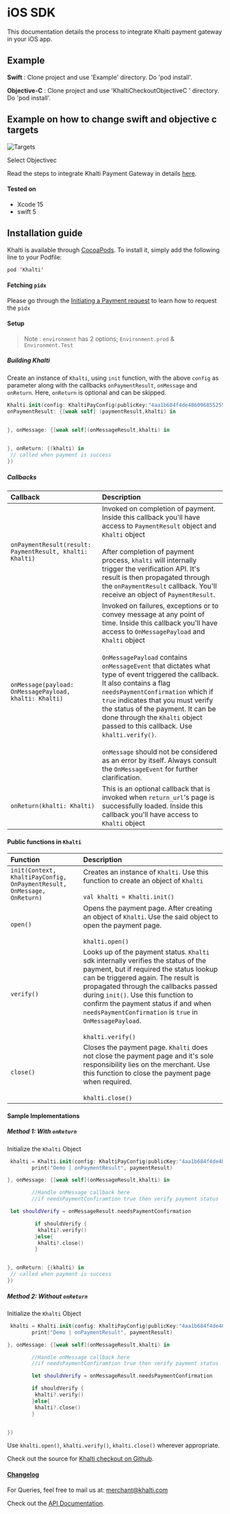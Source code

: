 # iOS SDK

[//]: # ([![IDE]&#40;https://img.shields.io/badge/Xcode-8%209%2010Beta-blue.svg&#41;]&#40;https://developer.apple.com/xcode/&#41;)

[//]: # ([![Language]&#40;https://img.shields.io/badge/swift-3,%204-orange.svg&#41;]&#40;https://swift.org&#41;)

[//]: # ([![Version]&#40;https://img.shields.io/cocoapods/v/Khalti.svg?style=flat&#41;]&#40;http://cocoapods.org/pods/Khalti&#41;)

[//]: # ([![License]&#40;https://img.shields.io/cocoapods/l/Khalti.svg?style=flat&#41;]&#40;http://cocoapods.org/pods/Khalti&#41;)

[//]: # ([![Platform]&#40;https://img.shields.io/cocoapods/p/Khalti.svg?style=flat&#41;]&#40;http://cocoapods.org/pods/Khalti&#41;)


This documentation details the process to integrate Khalti payment gateway
in your iOS app.


## Example

**Swift** : Clone project and use 'Example' directory. Do 'pod install'.

**Objective-C** :  Clone project and use 'KhaltiCheckoutObjectiveC ' directory. Do 'pod install'.


## Example on how to change swift and objective c targets
![Targets](https://raw.githubusercontent.com/khalti/checkout-sdk-ios/master/Example/ScreenShots/targets.png)

Select Objectivec

Read the steps to integrate Khalti Payment Gateway in details [here](https://docs.khalti.com/getting-started/).


#### Tested on

- Xcode 15
- swift 5

## Installation guide

Khalti is available through [CocoaPods](http://cocoapods.org). To install
it, simply add the following line to your Podfile:

```swift
pod 'Khalti'
```

#### Fetching `pidx`

Please go through the <a target="_blank" href="https://docs.khalti.com/khalti-epayment/#initiating-a-payment-request">Initiating a Payment request</a> to learn how to request the `pidx`
#### Setup

> Note : `environment` has 2 options; `Environment.prod` & `Environment.Test`

##### Building Khalti

Create an instance of `Khalti`, using `init` function, with the above `config` as parameter along with the callbacks `onPaymentResult`, `onMessage` and `onReturn`. Here, `onReturn` is optional and can be skipped.

```swift
Khalti.init(config: KhaltiPayConfig(publicKey:"4aa1b684f4de4860968552558fc8487d", pIdx:"8mBsbuzGYDWveAZkMn4Q2F",environment:Environment.TEST), 
onPaymentResult: {[weak self] (paymentResult,khalti) in
        

}, onMessage: {[weak self](onMessageResult,khalti) in


}, onReturn: {(khalti) in
 // called when payment is success
})
```

##### Callbacks

| Callback                                                 | Description                                                                                                                                                                                                                                                                                                                                                                                                                                                                                                                                                                                                                          |
| :------------------------------------------------------- | :----------------------------------------------------------------------------------------------------------------------------------------------------------------------------------------------------------------------------------------------------------------------------------------------------------------------------------------------------------------------------------------------------------------------------------------------------------------------------------------------------------------------------------------------------------------------------------------------------------------------------------- |
| `onPaymentResult(result: PaymentResult, khalti: Khalti)` | Invoked on completion of payment. Inside this callback you'll have access to `PaymentResult` object and `Khalti` object<br><br>After completion of payment process, `khalti` will internally trigger the verification API. It's result is then propagated through the `onPaymentResult` callback. You'll receive an object of `PaymentResult`.<br>                                                                                                                                                                                                                                                                                   |
| `onMessage(payload: OnMessagePayload, khalti: Khalti)`   | Invoked on failures, exceptions or to convey message at any point of time. Inside this callback you'll have access to `OnMessagePayload` and `Khalti` object<br><br>`OnMessagePayload` contains `onMessageEvent` that dictates what type of event triggered the callback. It also contains a flag `needsPaymentConfirmation` which if `true` indicates that you must verify the status of the payment. It can be done through the `Khalti` object passed to this callback. Use `khalti.verify()`.<br><br>`onMessage` should not be considered as an error by itself. Always consult the `OnMessageEvent` for further clarification. |
| `onReturn(khalti: Khalti)`                               | This is an optional callback that is invoked when `return_url`'s page is successfully loaded. Inside this callback you'll have access to `Khalti` object                                                                                                                                                                                                                                                                                                                                                                                                                                                                             


#### Public functions in `Khalti`

| Function                                                               | Description                                                                                                                                                                                                                                                                                                                                                                    |
| :--------------------------------------------------------------------- | :----------------------------------------------------------------------------------------------------------------------------------------------------------------------------------------------------------------------------------------------------------------------------------------------------------------------------------------------------------------------------- |
| `init(Context, KhaltiPayConfig, OnPaymentResult, OnMessage, OnReturn)` | Creates an instance of `Khalti`. Use this function to create an object of `Khalti`<br><br>`val khalti = Khalti.init()`                                                                                                                                                                                                                                                         |
| `open()`                                                               | Opens the payment page. After creating an object of `Khalti`. Use the said object to open the payment page.<br><br>`khalti.open()`                                                                                                                                                                                                                                             |
| `verify()`                                                             | Looks up of the payment status. `Khalti` sdk internally verifies the status of the payment, but if required the status lookup can be triggered again. The result is propagated through the callbacks passed during `init()`.  Use this function to confirm the payment status if and when `needsPaymentConfirmation` is `true` in `OnMessagePayload`.<br><br>`khalti.verify()` |
| `close()`                                                              | Closes the payment page. `Khalti` does not close the payment page and it's sole responsibility lies on the merchant. Use this function to close the payment page when required.<br><br>`khalti.close()`                                                                                                                                                                        |

#### Sample Implementations

##### Method 1: With `onReturn`

Initialize the `Khalti` Object

```swift
 khalti = Khalti.init(config: KhaltiPayConfig(publicKey:"4aa1b684f4de4860968552558fc8487d", pIdx:"8mBsbuzGYDWveAZkMn4Q2F",environment:Environment.TEST), onPaymentResult: {[weak self] (paymentResult,khalti) in
        print("Demo | onPaymentResult", paymentResult)

}, onMessage: {[weak self](onMessageResult,khalti) in

        //Handle onMessage callback here
        //if needsPaymentConfiramtion true then verify payment status

 let shouldVerify = onMessageResult.needsPaymentConfirmation

         if shouldVerify {
          khalti?.verify()
         }else{
          khalti?.close()
         }


}, onReturn: {(khalti) in
 // called when payment is success
})
```

##### Method 2: Without `onReturn`

Initialize the `Khalti` Object

```swift
 khalti = Khalti.init(config: KhaltiPayConfig(publicKey:"4aa1b684f4de4860968552558fc8487d", pIdx:"8mBsbuzGYDWveAZkMn4Q2F",environment:Environment.TEST), onPaymentResult: {[weak self] (paymentResult,khalti) in
        print("Demo | onPaymentResult", paymentResult)

}, onMessage: {[weak self](onMessageResult,khalti) in

        //Handle onMessage callback here
        //if needsPaymentConfiramtion true then verify payment status

        let shouldVerify = onMessageResult.needsPaymentConfirmation

        if shouldVerify {
         khalti?.verify()
        }else{
         khalti?.close()
        }


})
```

Use `khalti.open()`, `khalti.verify()`, `khalti.close()` wherever appropriate.

Check out the source for <a target="_blank" href="https://github.com/khalti/checkout-sdk-ios">Khalti checkout on Github</a>.
#### <a href="https://github.com/khalti/checkout-sdk-ios/blob/master/CHANGELOG.md" target="_blank">Changelog</a>

For Queries, feel free to mail us at: [merchant@khalti.com](mailto:merchant@khalti.com?cc=ios@khalti.com,rajendrakarki@khalti.com,bikashgiri@khalti.com,developers@khalti.com,support@khalti.com)

<!-- Check out the source for Khalti checkout on [github ](https://github.com/khalti/khalti-sdk-ios/). -->
Check out the [API Documentation](http://docs.khalti.com/checkout/ios/).
